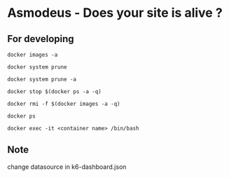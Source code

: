 # Asmodeus - Does your site is alive ?


## For developing
```docker images -a```

```docker system prune```

```docker system prune -a```

```docker stop $(docker ps -a -q)```

```docker rmi -f $(docker images -a -q)```


```docker ps```

```docker exec -it <container name> /bin/bash```

## Note
change datasource in k6-dashboard.json